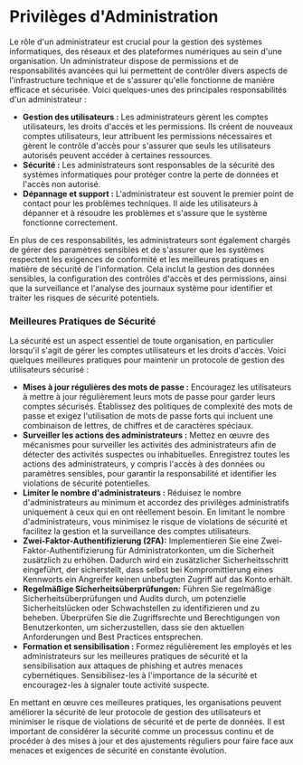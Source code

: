 # Privilèges d'Administration

Le rôle d'un administrateur est crucial pour la gestion des systèmes informatiques, des réseaux et des plateformes numériques au sein d'une organisation. Un administrateur dispose de permissions et de responsabilités avancées qui lui permettent de contrôler divers aspects de l'infrastructure technique et de s'assurer qu'elle fonctionne de manière efficace et sécurisée. Voici quelques-unes des principales responsabilités d'un administrateur :

* **Gestion des utilisateurs :** Les administrateurs gèrent les comptes utilisateurs, les droits d'accès et les permissions. Ils créent de nouveaux comptes utilisateurs, leur attribuent les permissions nécessaires et gèrent le contrôle d'accès pour s'assurer que seuls les utilisateurs autorisés peuvent accéder à certaines ressources.
* **Sécurité :** Les administrateurs sont responsables de la sécurité des systèmes informatiques pour protéger contre la perte de données et l'accès non autorisé.
* **Dépannage et support :** L'administrateur est souvent le premier point de contact pour les problèmes techniques. Il aide les utilisateurs à dépanner et à résoudre les problèmes et s'assure que le système fonctionne correctement.

En plus de ces responsabilités, les administrateurs sont également chargés de gérer des paramètres sensibles et de s'assurer que les systèmes respectent les exigences de conformité et les meilleures pratiques en matière de sécurité de l'information. Cela inclut la gestion des données sensibles, la configuration des contrôles d'accès et des permissions, ainsi que la surveillance et l'analyse des journaux système pour identifier et traiter les risques de sécurité potentiels.

### Meilleures Pratiques de Sécurité

La sécurité est un aspect essentiel de toute organisation, en particulier lorsqu'il s'agit de gérer les comptes utilisateurs et les droits d'accès. Voici quelques meilleures pratiques pour maintenir un protocole de gestion des utilisateurs sécurisé :

* **Mises à jour régulières des mots de passe :** Encouragez les utilisateurs à mettre à jour régulièrement leurs mots de passe pour garder leurs comptes sécurisés. Établissez des politiques de complexité des mots de passe et exigez l'utilisation de mots de passe forts qui incluent une combinaison de lettres, de chiffres et de caractères spéciaux.
* **Surveiller les actions des administrateurs :** Mettez en œuvre des mécanismes pour surveiller les activités des administrateurs afin de détecter des activités suspectes ou inhabituelles. Enregistrez toutes les actions des administrateurs, y compris l'accès à des données ou paramètres sensibles, pour garantir la responsabilité et identifier les violations de sécurité potentielles.
* **Limiter le nombre d'administrateurs :** Réduisez le nombre d'administrateurs au minimum et accordez des privilèges administratifs uniquement à ceux qui en ont réellement besoin. En limitant le nombre d'administrateurs, vous minimisez le risque de violations de sécurité et facilitez la gestion et la surveillance des comptes utilisateurs.
* **Zwei-Faktor-Authentifizierung (2FA):** Implementieren Sie eine Zwei-Faktor-Authentifizierung für Administratorkonten, um die Sicherheit zusätzlich zu erhöhen. Dadurch wird ein zusätzlicher Sicherheitsschritt eingeführt, der sicherstellt, dass selbst bei Kompromittierung eines Kennworts ein Angreifer keinen unbefugten Zugriff auf das Konto erhält.
* **Regelmäßige Sicherheitsüberprüfungen:** Führen Sie regelmäßige Sicherheitsüberprüfungen und Audits durch, um potenzielle Sicherheitslücken oder Schwachstellen zu identifizieren und zu beheben. Überprüfen Sie die Zugriffsrechte und Berechtigungen von Benutzerkonten, um sicherzustellen, dass sie den aktuellen Anforderungen und Best Practices entsprechen.
* **Formation et sensibilisation :** Formez régulièrement les employés et les administrateurs sur les meilleures pratiques de sécurité et la sensibilisation aux attaques de phishing et autres menaces cybernétiques. Sensibilisez-les à l'importance de la sécurité et encouragez-les à signaler toute activité suspecte.

En mettant en œuvre ces meilleures pratiques, les organisations peuvent améliorer la sécurité de leur protocole de gestion des utilisateurs et minimiser le risque de violations de sécurité et de perte de données. Il est important de considérer la sécurité comme un processus continu et de procéder à des mises à jour et des ajustements réguliers pour faire face aux menaces et exigences de sécurité en constante évolution.
